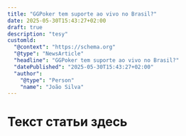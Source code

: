 ```yaml
---
title: "GGPoker tem suporte ao vivo no Brasil?"
date: 2025-05-30T15:43:27+02:00
draft: true
description: "tesy"
customld:
  "@context": "https://schema.org"
  "@type": "NewsArticle"
  "headline": "GGPoker tem suporte ao vivo no Brasil?"
  "datePublished": "2025-05-30T15:43:27+02:00"
  "author":
    "@type": "Person"
    "name": "João Silva"
---
```

# Текст статьи здесь

